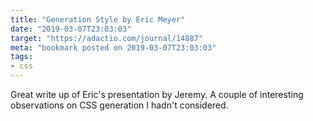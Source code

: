 ```yaml
---
title: "Generation Style by Eric Meyer"
date: "2019-03-07T23:03:03"
target: "https://adactio.com/journal/14887"
meta: "bookmark posted on 2019-03-07T23:03:03"
tags:
- css
---
```

Great write up of Eric's presentation by Jeremy.
A couple of interesting observations on CSS generation I hadn't considered.
